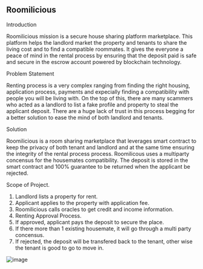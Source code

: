 ## Roomilicious

Introduction

Roomilicious mission is a secure house sharing platform marketplace. This platform helps the landlord market the property and tenants to share the living cost and to find a compatible roommates. It gives the everyone a peace of mind in the rental process by ensuring that the deposit paid is safe and secure in the escrow account powered by blockchain technology.

Problem Statement

Renting process is a very complex ranging from finding the right housing, application process, payments and expecially finding a compatibility with people you will be  living with.  On the top of this, there are many scammers who acted as a landlord to list a fake profile and property to steal the applicant deposit. There are a huge lack of trust in this process begging for a better solution to ease the mind of both landlord and tenants.

Solution

Roomilicious is a room sharing marketplace that leverages smart contract to keep the privacy of both tenant and landlord and at the same time ensuring the integrity of the rental process process. Roomilicous uses a multiparty concensus for the housemates compatibility. The deposit is stored in the smart contract and 100% guarantee to be returned when the applicant be rejected.

Scope of Project.

1. Landlord lists a property for rent. 
2. Applicant applies to the property with application fee.
3. Roomilicious calls oracles to get credit and income information.
4. Renting Approval Process. 
5. If approved, applicant pays the deposit to secure the place.
6. If there more than 1 existing housemate, it will go through a multi party concensus.
7. If rejected, the deposit will be transfered back to the tenant, other wise the tenant is good to go to move in. 

![image](https://user-images.githubusercontent.com/11653682/137765650-96b574b0-1665-4d3f-981b-e9cc1a06717f.png)
